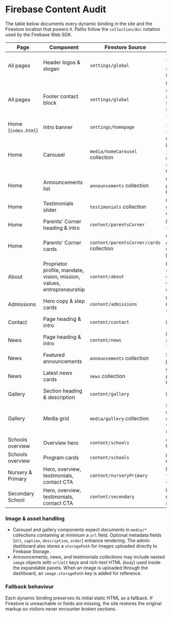 # Firebase Content Audit

The table below documents every dynamic binding in the site and the Firestore location that powers it. Paths follow the `collection/doc` notation used by the Firebase Web SDK.

| Page | Component | Firestore Source | Notes |
| --- | --- | --- | --- |
| All pages | Header logos & slogan | `settings/global` | `logos.left.url`, `logos.right.url`, `siteName`, and `tagline` feed the masthead. |
| All pages | Footer contact block | `settings/global` | Uses `contact.email`, `contact.phone`, `address`, `social.facebook`, `social.instagram`, and `footer.copyright`. |
| Home (`index.html`) | Intro banner | `settings/homepage` | `intro.title` and `intro.marquee`. |
| Home | Carousel | `media/homeCarousel` collection | Ordered by `order`; each item exposes `image.url`, `caption`, `description` (optional `storagePath` when uploaded via admin). |
| Home | Announcements list | `announcements` collection | Ordered by `publishedAt desc`, limited to three cards. |
| Home | Testimonials slider | `testimonials` collection | Ordered by `priority desc`, limited to six entries. |
| Home | Parents' Corner heading & intro | `content/parentsCorner` | Fields `heading` and `intro`. |
| Home | Parents' Corner cards | `content/parentsCorner/cards` collection | Ordered by optional `order`; each document stores `title` and `items` list. |
| About | Proprietor profile, mandate, vision, mission, values, entrepreneurship | `content/about` | Individual fields (`owner.*`, `mandate.*`, `vision.*`, `mission.*`, `values.*`, `entrepreneurship.*`). |
| Admissions | Hero copy & step cards | `content/admissions` | `hero.title`, `hero.intro`, and `steps` (HTML list). |
| Contact | Page heading & intro | `content/contact` | `heading` and `intro`. |
| News | Page heading & intro | `content/news` | `heading`, `intro`, and `announcements.heading`, `latest.heading`. |
| News | Featured announcements | `announcements` collection | Shared with the home page. |
| News | Latest news cards | `news` collection | Ordered by `publishedAt desc`, up to six cards. |
| Gallery | Section heading & description | `content/gallery` | `heading` and `intro`. |
| Gallery | Media grid | `media/gallery` collection | Sorted by optional `order`; items require `url`, optional `caption` (optional `storagePath` stored for uploads). |
| Schools overview | Overview hero | `content/schools` | `overview` (HTML) for the lead copy. |
| Schools overview | Program cards | `content/schools` | `programs` (HTML) renders card content. |
| Nursery & Primary | Hero, overview, testimonials, contact CTA | `content/nurseryPrimary` | Fields: `hero`, `overview`, `testimonials`, `contact` (all HTML). |
| Secondary School | Hero, overview, testimonials, contact CTA | `content/secondary` | Fields mirror the nursery/primary structure. |

### Image & asset handling

- Carousel and gallery components expect documents in `media/*` collections containing at minimum a `url` field. Optional metadata fields (`alt`, `caption`, `description`, `order`) enhance rendering. The admin dashboard also stores a `storagePath` for images uploaded directly to Firebase Storage.
- Announcements, news, and testimonials collections may include nested `image` objects with `url`/`alt` keys and rich-text HTML (`body`) used inside the expandable panels. When an image is uploaded through the dashboard, an `image.storagePath` key is added for reference.

### Fallback behaviour

Each dynamic binding preserves its initial static HTML as a fallback. If Firestore is unreachable or fields are missing, the site restores the original markup so visitors never encounter broken sections.
